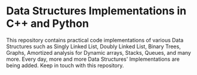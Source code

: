 # Data Structures Implementations in C++ and Python
This repository contains practical code implementations of various Data Structures such as Singly Linked List, Doubly Linked List, Binary Trees, Graphs, Amortized analysis for Dynamic arrays, Stacks, Queues, and many more. Every day, more and more Data Structures' Implementations are being added. 
Keep in touch with this repository.
